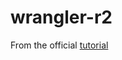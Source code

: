 # wrangler-r2
From the official [tutorial](https://developers.cloudflare.com/r2/api/workers/workers-api-usage/)
